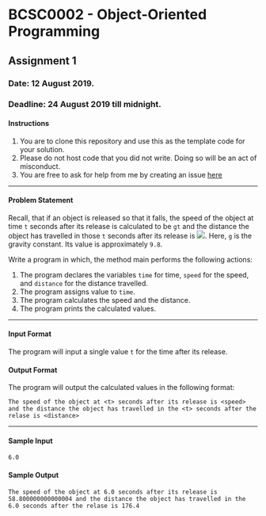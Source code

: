# BCSC0002 - Object-Oriented Programming

## Assignment 1

### Date: 12 August 2019.
### Deadline: 24 August 2019 till midnight.

#### Instructions
1. You are to clone this repository and use this as the template code for your solution.
2. Please do not host code that you did not write. Doing so will be an act of misconduct.
3. You are free to ask for help from me by creating an issue [here](https://github.com/dbc2201/GLAU_BCSC0002/issues/new?assignees=&labels=DOUBT&template=doubt.md&title=DOUBT)
---

#### Problem Statement

Recall, that if an object is released so that it falls,
the speed of the object at time `t` seconds after its release
is calculated to be `gt` and the distance the object has travelled
in those `t` seconds after its release is 
![](https://latex.codecogs.com/gif.latex?$$\frac{1}{2}g{t^2}$$).
Here, `g` is the gravity constant. Its value is approximately `9.8`.  

Write a program in which, the method main performs the following actions:  
1. The program declares the variables `time` for time, `speed` for the speed, and `distance` for the distance travelled.
2. The program assigns value to `time`.
3. The program calculates the speed and the distance.
4. The program prints the calculated values. 

---

#### Input Format
The program will input a single value `t` for the time after its release.

#### Output Format
The program will output the calculated values in the following format:
```
The speed of the object at <t> seconds after its release is <speed> and the distance the object has travelled in the <t> seconds after the relase is <distance>
```
---

#### Sample Input
```
6.0
```

#### Sample Output 
```
The speed of the object at 6.0 seconds after its release is 58.800000000000004 and the distance the object has travelled in the 6.0 seconds after the relase is 176.4
```